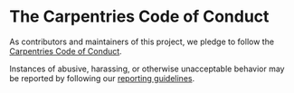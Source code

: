 # The Carpentries Code of Conduct

As contributors and maintainers of this project, we pledge to follow the [Carpentries Code of Conduct][coc].

Instances of abusive, harassing, or otherwise unacceptable behavior may be reported by following our [reporting guidelines][coc-reporting].

[coc-reporting]: https://docs.carpentries.org/topic_folders/policies/incident-reporting.html
[coc]: https://docs.carpentries.org/topic_folders/policies/code-of-conduct.html
